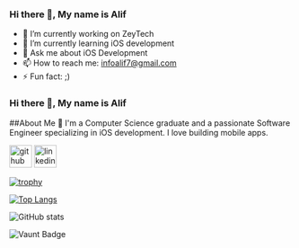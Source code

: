 ### Hi there 👋, My name is Alif



- 🔭 I’m currently working on ZeyTech
- 🌱 I’m currently learning iOS development
- 💬 Ask me about iOS Development
- 📫 How to reach me: infoalif7@gmail.com
- ⚡ Fun fact: ;)
### Hi there 👋, My name is Alif

##About Me
👋 I'm a Computer Science graduate and a passionate Software Engineer specializing in iOS development. I love building mobile apps.




[<img src='https://cdn.jsdelivr.net/npm/simple-icons@3.0.1/icons/github.svg' alt='github' height='40'>](https://github.com/Alif-bot)  [<img src='https://cdn.jsdelivr.net/npm/simple-icons@3.0.1/icons/linkedin.svg' alt='linkedin' height='40'>](https://www.linkedin.com/in/https://www.linkedin.com/in/alif7//)  

[![trophy](https://github-profile-trophy.vercel.app/?username=Alif-bot)](https://github.com/ryo-ma/github-profile-trophy)

[![Top Langs](https://github-readme-stats.vercel.app/api/top-langs/?username=Alif-bot)](https://github.com/anuraghazra/github-readme-stats)

![GitHub stats](https://github-readme-stats.vercel.app/api?username=Alif-bot&show_icons=true&count_private=true)  

![Vaunt Badge](https://api.vaunt.dev/v1/github/entities/Alif-bot/contributions?format=svg&private=true)  


